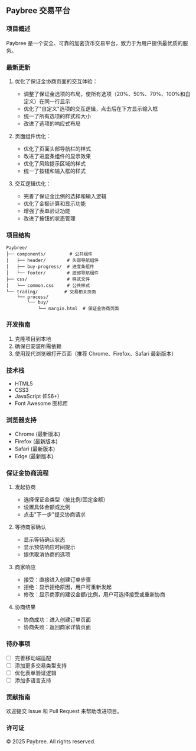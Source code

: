 ## Paybree 交易平台

### 项目概述
Paybree 是一个安全、可靠的加密货币交易平台，致力于为用户提供最优质的服务。

### 最新更新
1. 优化了保证金协商页面的交互体验：
   - 调整了保证金选项的布局，使所有选项（20%、50%、70%、100%和自定义）在同一行显示
   - 优化了"自定义"选项的交互逻辑，点击后在下方显示输入框
   - 统一了所有选项的样式和大小
   - 改进了选项的响应式布局

2. 页面组件优化：
   - 优化了页面头部导航栏的样式
   - 改进了进度条组件的显示效果
   - 优化了风险提示区域的样式
   - 统一了按钮和输入框的样式

3. 交互逻辑优化：
   - 完善了保证金比例的选择和输入逻辑
   - 优化了金额计算和显示功能
   - 增强了表单验证功能
   - 改进了按钮的状态管理

### 项目结构
```
Paybree/
├── components/         # 公共组件
│   ├── header/        # 头部导航组件
│   ├── buy-progress/  # 进度条组件
│   └── footer/        # 底部导航组件
├── css/               # 样式文件
│   └── common.css     # 公共样式
└── trading/          # 交易相关页面
    └── process/
        └── buy/
            └── margin.html  # 保证金协商页面
```

### 开发指南
1. 克隆项目到本地
2. 确保已安装所需依赖
3. 使用现代浏览器打开页面（推荐 Chrome、Firefox、Safari 最新版本）

### 技术栈
- HTML5
- CSS3
- JavaScript (ES6+)
- Font Awesome 图标库

### 浏览器支持
- Chrome (最新版本)
- Firefox (最新版本)
- Safari (最新版本)
- Edge (最新版本)

### 保证金协商流程

1. 发起协商
   - 选择保证金类型（按比例/固定金额）
   - 设置具体金额或比例
   - 点击"下一步"提交协商请求

2. 等待商家确认
   - 显示等待确认状态
   - 显示预估响应时间提示
   - 提供取消协商的选项

3. 商家响应
   - 接受：直接进入创建订单步骤
   - 拒绝：显示拒绝原因，用户可重新发起
   - 修改：显示商家的建议金额/比例，用户可选择接受或重新协商

4. 协商结果
   - 协商成功：进入创建订单页面
   - 协商失败：返回商家详情页面

### 待办事项
- [ ] 完善移动端适配
- [ ] 添加更多交易类型支持
- [ ] 优化表单验证逻辑
- [ ] 添加多语言支持

### 贡献指南
欢迎提交 Issue 和 Pull Request 来帮助改进项目。

### 许可证
© 2025 Paybree. All rights reserved. 